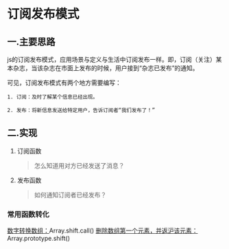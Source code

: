 # 订阅发布模式

## 一.主要思路
  js的订阅发布模式，应用场景与定义与生活中订阅发布一样。即，订阅（关注）某本杂志，当该杂志在市面上发布的时候，用户接到“杂志已发布”的通知。

  可见，订阅发布模式有两个地方需要编写：

    1. 订阅：及时了解某个信息已经出现。
   
    2. 发布：将新信息发送给特定用户，告诉订阅者“我们发布了！”

## 二.实现
  1. 订阅函数
      > 怎么知道用对方已经发送了消息？


  2. 发布函数
      > 如何通知订阅者已经发布？

### 常用函数转化
[数字转换数组：](https://www.jianshu.com/p/17779881d191)Array.shift.call()
[删除数组第一个元素，并返沪该元素：](https://blog.csdn.net/songlf521/article/details/52541404)Array.prototype.shift()
